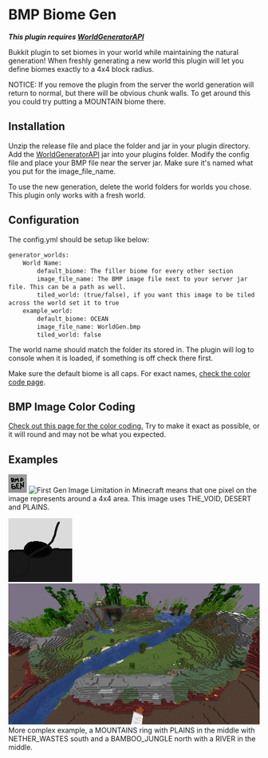 # BMP Biome Gen
***This plugin requires [WorldGeneratorAPI](https://www.spigotmc.org/resources/worldgeneratorapi.77976/)***

Bukkit plugin to set biomes in your world 
while maintaining the natural generation! When
freshly generating a new world this plugin will
let you define biomes exactly to a 4x4 block radius.

NOTICE: If you remove the plugin from the server
the world generation will return to normal, but 
there will be obvious chunk walls. To get around this
you could try putting a MOUNTAIN biome there.

## Installation
Unzip the release file and place the folder and jar in your plugin
directory. Add the [WorldGeneratorAPI](https://www.spigotmc.org/resources/worldgeneratorapi.77976/)
jar into your plugins folder. Modify the config file and place your 
BMP file near the server jar. Make sure it's named what you put for the image_file_name.

To use the new generation, delete the world folders for worlds you chose. 
This plugin only works with a fresh world.

## Configuration
The config.yml should be setup like below:
```
generator_worlds:
    World Name:
        default_biome: The filler biome for every other section
        image_file_name: The BMP image file next to your server jar file. This can be a path as well.
        tiled_world: (true/false), if you want this image to be tiled across the world set it to true
    example_world:
        default_biome: OCEAN
        image_file_name: WorldGen.bmp
        tiled_world: false    
```
The world name should match the folder its stored in.
The plugin will log to console when it is loaded, if something is off
check there first.

Make sure the default biome is all caps. For exact
names, [check the color code page](COLORCODES.md).

## BMP Image Color Coding
[Check out this page for the color coding.](COLORCODES.md)
Try to make it exact as possible, or it will
round and may not be what you expected.

## Examples
![First BMP Image](BMPOne.bmp?raw=true)
![First Gen Image](GenOne.png?raw=true)
Limitation in Minecraft means that one pixel
on the image represents around a 4x4 area. This
image uses THE_VOID, DESERT and PLAINS.



![Second BMP Image](BMPTwo.bmp?raw=true)
![Second Gen Image](GenTwo.png?raw=true)
More complex example, a MOUNTAINS ring with
PLAINS in the middle with NETHER_WASTES south
and a BAMBOO_JUNGLE north with a RIVER in the
middle.